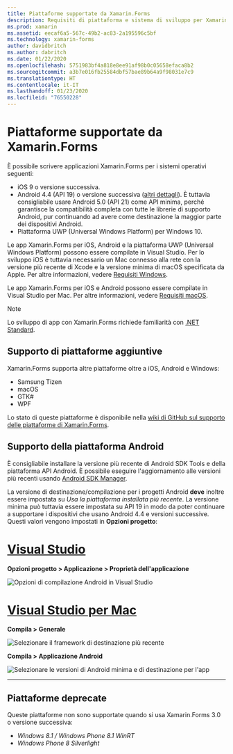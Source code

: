 ```yaml
---
title: Piattaforme supportate da Xamarin.Forms
description: Requisiti di piattaforma e sistema di sviluppo per Xamarin.Forms.
ms.prod: xamarin
ms.assetid: eecaf6a5-567c-49b2-ac83-2a195596c5bf
ms.technology: xamarin-forms
author: davidbritch
ms.author: dabritch
ms.date: 01/22/2020
ms.openlocfilehash: 5751983bf4a818e8ee91af98b0c05658efaca8b2
ms.sourcegitcommit: a3b7e016fb25584dbf57bae89b64a9f98031e7c9
ms.translationtype: HT
ms.contentlocale: it-IT
ms.lasthandoff: 01/23/2020
ms.locfileid: "76550228"
---
```

# <a name="xamarinforms-supported-platforms"></a>Piattaforme supportate da Xamarin.Forms

È possibile scrivere applicazioni Xamarin.Forms per i sistemi operativi seguenti:

- iOS 9 o versione successiva.
- Android 4.4 (API 19) o versione successiva ([altri dettagli](#android-platform-support)). È tuttavia consigliabile usare Android 5.0 (API 21) come API minima, perché garantisce la compatibilità completa con tutte le librerie di supporto Android, pur continuando ad avere come destinazione la maggior parte dei dispositivi Android.
- Piattaforma UWP (Universal Windows Platform) per Windows 10.

Le app Xamarin.Forms per iOS, Android e la piattaforma UWP (Universal Windows Platform) possono essere compilate in Visual Studio. Per lo sviluppo iOS è tuttavia necessario un Mac connesso alla rete con la versione più recente di Xcode e la versione minima di macOS specificata da Apple. Per altre informazioni, vedere [Requisiti Windows](~/cross-platform/get-started/requirements.md#windows-requirements).

Le app Xamarin.Forms per iOS e Android possono essere compilate in Visual Studio per Mac. Per altre informazioni, vedere [Requisiti macOS](~/cross-platform/get-started/requirements.md#macos-requirements).

> [!NOTE]
> Lo sviluppo di app con Xamarin.Forms richiede familiarità con [.NET Standard](~/cross-platform/app-fundamentals/net-standard.md).

## <a name="additional-platform-support"></a>Supporto di piattaforme aggiuntive

Xamarin.Forms supporta altre piattaforme oltre a iOS, Android e Windows:

- Samsung Tizen
- macOS
- GTK#
- WPF

Lo stato di queste piattaforme è disponibile nella [wiki di GitHub sul supporto delle piattaforme di Xamarin.Forms](https://github.com/xamarin/Xamarin.Forms/wiki/Platform-Support).

## <a name="android-platform-support"></a>Supporto della piattaforma Android

È consigliabile installare la versione più recente di Android SDK Tools e della piattaforma API Android. È possibile eseguire l'aggiornamento alle versioni più recenti usando [Android SDK Manager](~/android/get-started/installation/android-sdk.md).

La versione di destinazione/compilazione per i progetti Android **deve** inoltre essere impostata su *Usa la piattaforma installata più recente*. La versione minima può tuttavia essere impostata su API 19 in modo da poter continuare a supportare i dispositivi che usano Android 4.4 e versioni successive. Questi valori vengono impostati in **Opzioni progetto**:

# <a name="visual-studiotabwindows"></a>[Visual Studio](#tab/windows)

**Opzioni progetto > Applicazione > Proprietà dell'applicazione**

![Opzioni di compilazione Android in Visual Studio](requirements-images/options-android-vs-sml.png)

# <a name="visual-studio-for-mactabmacos"></a>[Visual Studio per Mac](#tab/macos)

**Compila > Generale**

![Selezionare il framework di destinazione più recente](requirements-images/options-general-sml.png)

**Compila > Applicazione Android**

![Selezionare le versioni di Android minima e di destinazione per l'app](requirements-images/options-android-sml.png)

-----

## <a name="deprecated-platforms"></a>Piattaforme deprecate

Queste piattaforme non sono supportate quando si usa Xamarin.Forms 3.0 o versione successiva:

- *Windows 8.1 / Windows Phone 8.1 WinRT*
- *Windows Phone 8 Silverlight*
